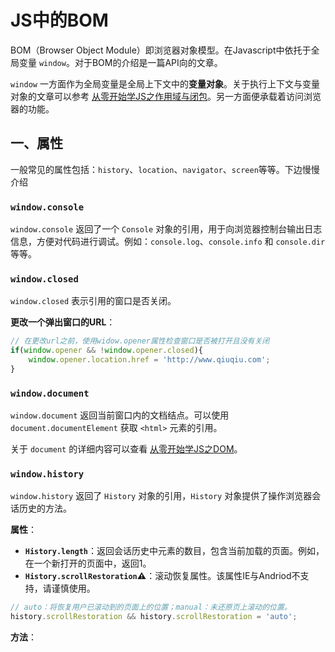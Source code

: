 # JS中的BOM

BOM（Browser Object Module）即浏览器对象模型。在Javascript中依托于全局变量 `window`。对于BOM的介绍是一篇API向的文章。

`window` 一方面作为全局变量是全局上下文中的**变量对象**。关于执行上下文与变量对象的文章可以参考 [从零开始学JS之作用域与闭包](https://github.com/wangqiutuner/Blog/issues/11)。另一方面便承载着访问浏览器的功能。

## 一、属性

一般常见的属性包括：`history`、`location`、`navigator`、`screen`等等。下边慢慢介绍

### `window.console`

`window.console` 返回了一个 `Console` 对象的引用，用于向浏览器控制台输出日志信息，方便对代码进行调试。例如：`console.log`、`console.info` 和 `console.dir` 等等。

### `window.closed`

`window.closed` 表示引用的窗口是否关闭。

**更改一个弹出窗口的URL**：

```javascript
// 在更改url之前，使用widow.opener属性检查窗口是否被打开且没有关闭
if(window.opener && !window.opener.closed){
    window.opener.location.href = 'http://www.qiuqiu.com';
}
```

### `window.document`

`window.document` 返回当前窗口内的文档结点。可以使用 `document.documentElement` 获取 `<html>` 元素的引用。

关于 `document` 的详细内容可以查看 [从零开始学JS之DOM](https://github.com/wangqiutuner/Blog/issues/8)。

### `window.history`

`window.history` 返回了 `History` 对象的引用，`History` 对象提供了操作浏览器会话历史的方法。

**属性**：

- **`History.length`**：返回会话历史中元素的数目，包含当前加载的页面。例如，在一个新打开的页面中，返回1。
- **`History.scrollRestoration`⚠**：滚动恢复属性。该属性IE与Andriod不支持，请谨慎使用。

```javascript
// auto：将恢复用户已滚动到的页面上的位置；manual：未还原页上滚动的位置。
history.scrollRestoration && history.scrollRestoration = 'auto';
```

**方法**：
